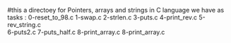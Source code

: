 #this a directoey for  Pointers, arrays and strings in C language
we have as tasks :
0-reset_to_98.c
1-swap.c
2-strlen.c 
3-puts.c 
4-print_rev.c 
5-rev_string.c  
6-puts2.c 
7-puts_half.c 
8-print_array.c 
8-print_array.c
